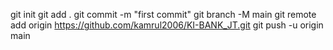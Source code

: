 
git init
git add .
git commit -m "first commit"
git branch -M main
git remote add origin https://github.com/kamrul2006/KI-BANK_JT.git
git push -u origin main